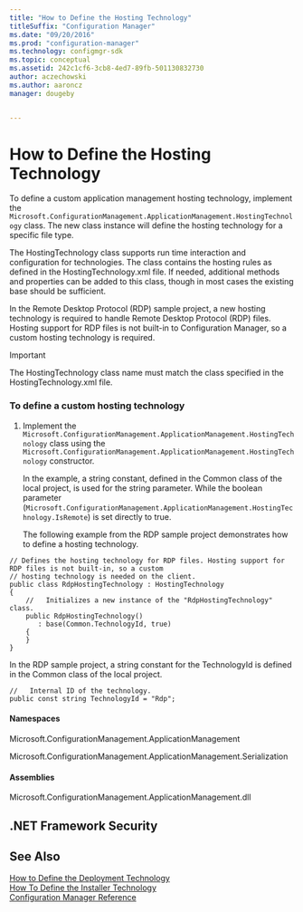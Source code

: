 ```yaml
---
title: "How to Define the Hosting Technology"
titleSuffix: "Configuration Manager"
ms.date: "09/20/2016"
ms.prod: "configuration-manager"
ms.technology: configmgr-sdk
ms.topic: conceptual
ms.assetid: 242c1cf6-3cb8-4ed7-89fb-501130832730
author: aczechowski
ms.author: aaroncz
manager: dougeby


---
```

# How to Define the Hosting Technology
To define a custom application management hosting technology, implement the `Microsoft.ConfigurationManagement.ApplicationManagement.HostingTechnology` class. The new class instance will define the hosting technology for a specific file type.  

 The HostingTechnology class supports run time interaction and configuration for technologies. The class contains the hosting rules as defined in the HostingTechnology.xml file. If needed, additional methods and properties can be added to this class, though in most cases the existing base should be sufficient.  

 In the Remote Desktop Protocol (RDP) sample project, a new hosting technology is required to handle Remote Desktop Protocol (RDP) files. Hosting support for RDP files is not built-in to Configuration Manager, so a custom hosting technology is required.  

> [!IMPORTANT]
>  The HostingTechnology class name must match the class specified in the HostingTechnology.xml file.  

### To define a custom hosting technology  

1. Implement the `Microsoft.ConfigurationManagement.ApplicationManagement.HostingTechnology` class using the `Microsoft.ConfigurationManagement.ApplicationManagement.HostingTechnology` constructor.  

    In the example, a string constant, defined in the Common class of the local project, is used for the string parameter.  While the boolean parameter (`Microsoft.ConfigurationManagement.ApplicationManagement.HostingTechnology.IsRemote`) is set directly to true.  

   The following example from the RDP sample project demonstrates how to define a hosting technology.  

```  
// Defines the hosting technology for RDP files. Hosting support for RDP files is not built-in, so a custom  
// hosting technology is needed on the client.   
public class RdpHostingTechnology : HostingTechnology  
{  
    //   Initializes a new instance of the "RdpHostingTechnology" class.   
    public RdpHostingTechnology()  
       : base(Common.TechnologyId, true)   
    {  
    }  
}  
```  

 In the RDP sample project, a string constant for the TechnologyId is defined in the Common class of the local project.  

```  
//   Internal ID of the technology.   
public const string TechnologyId = "Rdp";  
```  

#### Namespaces  
 Microsoft.ConfigurationManagement.ApplicationManagement  

 Microsoft.ConfigurationManagement.ApplicationManagement.Serialization  

#### Assemblies  
 Microsoft.ConfigurationManagement.ApplicationManagement.dll  

## .NET Framework Security  

## See Also  
 [How to Define the Deployment Technology](../../develop/apps/how-to-define-the-deployment-technology.md)   
 [How To Define the Installer Technology](../../develop/apps/how-to-define-the-installer-technology.md)   
 [Configuration Manager Reference](../../develop/reference/configuration-manager-reference.md)
